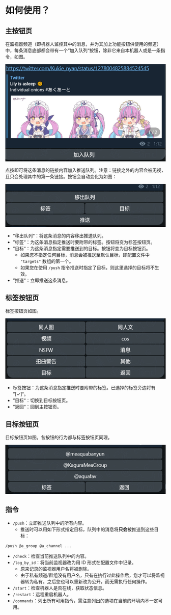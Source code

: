 # 如何使用？

## 主按钮页

在监视器频道（即机器人监控其中的消息，并为其加上功能按钮供使用的频道）中，每条消息底部都会带有一个“加入队列“按钮，除非它来自本机器人或是一条指令，如图。

![主按钮页（未加入队列）](../images/main_buttons_outside.png)

点按即可将这条消息的链接内容加入推送队列。注意：链接之外的内容会被无视，且只会处理其中的第一条链接。按钮会自动变化为如图：

![主按钮页（已加入队列）](../images/main_buttons_inside.png)

- ”移出队列“：将这条消息的内容移出推送队列。
- ”标签“：为这条消息指定推送时要附带的标签。按钮将变为标签按钮页。
- ”目标“：为这条消息指定需要推送到的目标。按钮将变为目标按钮页。
  - 如果您不指定任何目标，消息会被推送至默认目标，即配置文件中 `"targets"` 数组的第一个。
  - 如果您在使用 `/push` 指令推送时指定了目标，则这里选择的目标将不生效。
- ”推送“：立即推送这条消息。

## 标签按钮页

标签按钮页如图。

![标签按钮页](../images/tag_buttons.png)

- 标签按钮：为这条消息指定推送时要附带的标签。已选择的标签旁边将有 ”[✓]“。
- ”目标“：切换到目标按钮页。
- ”返回“：回到主按钮页。

## 目标按钮页

目标按钮页如图。各按钮的行为都与标签按钮页同理。

![目标按钮页](../images/target_buttons.png)

## 指令

- `/push`：立即推送队列中的所有内容。
    - 推送时可以用如下形式指定目标，队列中的消息将**只会**被推送到这些目标：
```
/push @a_group @a_channel ...
```
- `/check`：检查当前推送队列中的内容。
- `/log_by_id`：将当前监视器改为用 ID 形式在配置文件中记录。
  - 原来记录的监视器用户名将被删除。
  - 由于私有频道/群组没有用户名，只有在执行过此操作后，您才可以将监视器转为私有。之后您也可以重新改为公开，而无需执行任何操作。
- `/start`：检查机器人是否在线，获取状态信息。
- `/restart`：远程重启机器人。
- `/commands`：列出所有可用指令，需注意列出的选项在当前的环境内不一定可用。